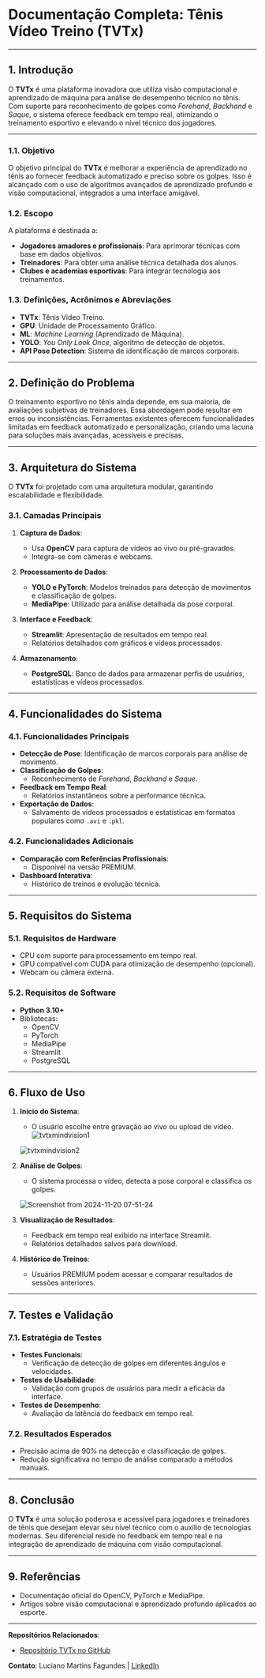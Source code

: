 # Documentação Completa: **Tênis Vídeo Treino (TVTx)**

---

## **1. Introdução**
O **TVTx** é uma plataforma inovadora que utiliza visão computacional e aprendizado de máquina para análise de desempenho técnico no tênis. Com suporte para reconhecimento de golpes como *Forehand*, *Backhand* e *Saque*, o sistema oferece feedback em tempo real, otimizando o treinamento esportivo e elevando o nível técnico dos jogadores.

---

### **1.1. Objetivo**
O objetivo principal do **TVTx** é melhorar a experiência de aprendizado no tênis ao fornecer feedback automatizado e preciso sobre os golpes. Isso é alcançado com o uso de algoritmos avançados de aprendizado profundo e visão computacional, integrados a uma interface amigável.

### **1.2. Escopo**
A plataforma é destinada a:
- **Jogadores amadores e profissionais**: Para aprimorar técnicas com base em dados objetivos.
- **Treinadores**: Para obter uma análise técnica detalhada dos alunos.
- **Clubes e academias esportivas**: Para integrar tecnologia aos treinamentos.

### **1.3. Definições, Acrônimos e Abreviações**
- **TVTx**: Tênis Vídeo Treino.
- **GPU**: Unidade de Processamento Gráfico.
- **ML**: *Machine Learning* (Aprendizado de Máquina).
- **YOLO**: *You Only Look Once*, algoritmo de detecção de objetos.
- **API Pose Detection**: Sistema de identificação de marcos corporais.

---

## **2. Definição do Problema**
O treinamento esportivo no tênis ainda depende, em sua maioria, de avaliações subjetivas de treinadores. Essa abordagem pode resultar em erros ou inconsistências. Ferramentas existentes oferecem funcionalidades limitadas em feedback automatizado e personalização, criando uma lacuna para soluções mais avançadas, acessíveis e precisas.

---

## **3. Arquitetura do Sistema**
O **TVTx** foi projetado com uma arquitetura modular, garantindo escalabilidade e flexibilidade.

### **3.1. Camadas Principais**
1. **Captura de Dados**:
   - Usa **OpenCV** para captura de vídeos ao vivo ou pré-gravados.
   - Integra-se com câmeras e webcams.
   
2. **Processamento de Dados**:
   - **YOLO e PyTorch**: Modelos treinados para detecção de movimentos e classificação de golpes.
   - **MediaPipe**: Utilizado para análise detalhada da pose corporal.

3. **Interface e Feedback**:
   - **Streamlit**: Apresentação de resultados em tempo real.
   - Relatórios detalhados com gráficos e vídeos processados.

4. **Armazenamento**:
   - **PostgreSQL**: Banco de dados para armazenar perfis de usuários, estatísticas e vídeos processados.

---

## **4. Funcionalidades do Sistema**

### **4.1. Funcionalidades Principais**
- **Detecção de Pose**: Identificação de marcos corporais para análise de movimento.
- **Classificação de Golpes**:
  - Reconhecimento de *Forehand*, *Backhand* e *Saque*.
- **Feedback em Tempo Real**:
  - Relatórios instantâneos sobre a performance técnica.
- **Exportação de Dados**:
  - Salvamento de vídeos processados e estatísticas em formatos populares como `.avi` e `.pkl`.

### **4.2. Funcionalidades Adicionais**
- **Comparação com Referências Profissionais**:
  - Disponível na versão PREMIUM.
- **Dashboard Interativa**:
  - Histórico de treinos e evolução técnica.

---

## **5. Requisitos do Sistema**

### **5.1. Requisitos de Hardware**
- CPU com suporte para processamento em tempo real.
- GPU compatível com CUDA para otimização de desempenho (opcional).
- Webcam ou câmera externa.

### **5.2. Requisitos de Software**
- **Python 3.10+**
- Bibliotecas:
  - OpenCV
  - PyTorch
  - MediaPipe
  - Streamlit
  - PostgreSQL

---

## **6. Fluxo de Uso**

1. **Início do Sistema**:
   - O usuário escolhe entre gravação ao vivo ou upload de vídeo.
  ![tvtxmindvision1](https://github.com/user-attachments/assets/9e034996-7237-4b33-803d-82a1b8ffa900)

    ![tvtxmindvision2](https://github.com/user-attachments/assets/77810442-d3be-4f82-bc62-833427942f3a)
 
   
2. **Análise de Golpes**:
   - O sistema processa o vídeo, detecta a pose corporal e classifica os golpes.
  
   ![Screenshot from 2024-11-20 07-51-24](https://github.com/user-attachments/assets/0a527c83-7960-42f8-a4dc-f0957ac8caeb)
  

3. **Visualização de Resultados**:
   - Feedback em tempo real exibido na interface Streamlit.
   - Relatórios detalhados salvos para download.

4. **Histórico de Treinos**:
   - Usuários PREMIUM podem acessar e comparar resultados de sessões anteriores.

---

## **7. Testes e Validação**

### **7.1. Estratégia de Testes**
- **Testes Funcionais**:
  - Verificação de detecção de golpes em diferentes ângulos e velocidades.
- **Testes de Usabilidade**:
  - Validação com grupos de usuários para medir a eficácia da interface.
- **Testes de Desempenho**:
  - Avaliação da latência do feedback em tempo real.

### **7.2. Resultados Esperados**
- Precisão acima de 90% na detecção e classificação de golpes.
- Redução significativa no tempo de análise comparado a métodos manuais.

---

## **8. Conclusão**
O **TVTx** é uma solução poderosa e acessível para jogadores e treinadores de tênis que desejam elevar seu nível técnico com o auxílio de tecnologias modernas. Seu diferencial reside no feedback em tempo real e na integração de aprendizado de máquina com visão computacional.

---

## **9. Referências**
- Documentação oficial do OpenCV, PyTorch e MediaPipe.
- Artigos sobre visão computacional e aprendizado profundo aplicados ao esporte.

---

**Repositórios Relacionados**:
- [Repositório TVTx no GitHub](https://github.com/FeralUnsettler/tvtx)

**Contato**:
Luciano Martins Fagundes | [LinkedIn](https://www.linkedin.com/in/luxxmf/)
